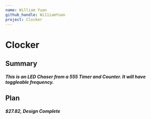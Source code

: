 ```yaml
---
name: William Yuan 
github_handle: Wi11iamYuan 
project: Clocker
---
```


# Clocker
## Summary
##### This is an LED Chaser from a 555 Timer and Counter. It will have toggleable frequency.

## Plan
##### $27.82, Design Complete
